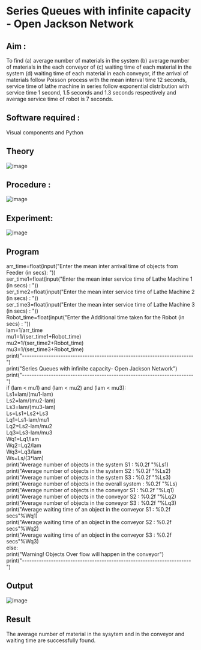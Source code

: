 # Series Queues with infinite capacity - Open Jackson Network

## Aim :
To find (a) average number of materials in the system (b) average number of materials in the each conveyor of (c) waiting time of each material in the system (d) waiting time of each material in each conveyor, if the arrival  of materials follow Poisson process with the mean interval time 12 seconds, service time of  lathe machine in series follow exponential distribution  with service time  1 second, 1.5 seconds and 1.3 seconds respectively and average service time of robot is 7 seconds.

## Software required :
Visual components and Python

## Theory

![image](https://user-images.githubusercontent.com/103921593/203239736-7b81f599-71a8-4ae7-b63e-5d98acd9ea54.png)


## Procedure :

![image](https://user-images.githubusercontent.com/103921593/203239789-bc870dce-6727-487b-a0e2-4fc3f5114889.png)


## Experiment:

![image](https://github.com/sanjayashwinP/Open-Jacson-Networks/assets/147473265/18684f26-db83-44d9-ad48-6c780d1a2336)



## Program
arr_time=float(input("Enter the mean inter arrival time of objects from Feeder (in secs): "))   
ser_time1=float(input("Enter the mean  inter service time of Lathe Machine 1 (in secs) :  "))    
ser_time2=float(input("Enter the mean  inter service time of Lathe Machine 2 (in secs) :  "))   
ser_time3=float(input("Enter the mean  inter service time of Lathe Machine 3 (in secs) :  "))     
Robot_time=float(input("Enter the Additional time taken for the Robot (in secs) :  "))           
lam=1/arr_time               
mu1=1/(ser_time1+Robot_time)        
mu2=1/(ser_time2+Robot_time)     
mu3=1/(ser_time3+Robot_time)                        
print("-----------------------------------------------------------------------")           
print("Series Queues with infinite capacity- Open Jackson Network")            
print("-----------------------------------------------------------------------")           
if (lam <  mu1) and (lam <  mu2) and (lam <  mu3):             
    Ls1=lam/(mu1-lam)                
    Ls2=lam/(mu2-lam)             
    Ls3=lam/(mu3-lam)        
    Ls=Ls1+Ls2+Ls3           
    Lq1=Ls1-lam/mu1       
    Lq2=Ls2-lam/mu2      
    Lq3=Ls3-lam/mu3          
    Wq1=Lq1/lam           
    Wq2=Lq2/lam             
    Wq3=Lq3/lam         
    Ws=Ls/(3*lam)         
    print("Average number of objects in the system S1 : %0.2f "%Ls1)         
    print("Average number of objects in the system S2 : %0.2f "%Ls2)              
    print("Average number of objects in the system S3 : %0.2f "%Ls3)          
    print("Average number of objects in the overall system    : %0.2f "%Ls)          
    print("Average number of objects in the conveyor S1  :  %0.2f "%Lq1)           
    print("Average number of objects in the conveyor S2  :  %0.2f "%Lq2)            
    print("Average number of objects in the conveyor S3  :  %0.2f "%Lq3)                
    print("Average waiting time of an object in the conveyor S1 : %0.2f secs"%Wq1)          
    print("Average waiting time of an object in the conveyor S2 : %0.2f secs"%Wq2)       
    print("Average waiting time of an object in the conveyor S3 : %0.2f secs"%Wq3)    
else:        
    print("Warning! Objects Over flow will happen in the conveyor")                 
print("----------------------------------------------------------------------")       

## Output
![image](https://github.com/sanjayashwinP/Open-Jacson-Networks/assets/147473265/86248e3d-3aae-42e3-9701-d0aea0152838)


## Result
The average number of material in the sysytem and in the conveyor and waiting time are successfully found.
